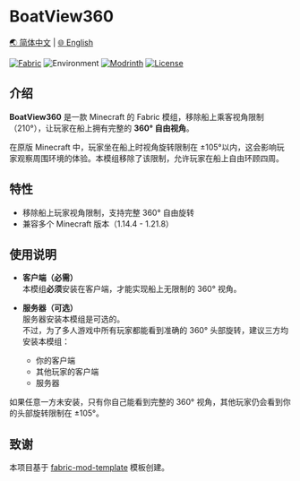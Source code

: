 # BoatView360

[🌏 简体中文](README.md)  |  [🌐 English](README_en.md)

[![Fabric](https://img.shields.io/badge/Mod%20Loader-Fabric-lightyellow)](https://fabricmc.net/)
![Environment](https://img.shields.io/badge/Environment-Both-lame)
[![Modrinth](https://img.shields.io/modrinth/dt/BoatView360?color=00AF5C&logo=modrinth)](https://modrinth.com/mod/BoatView360)
[![License](https://img.shields.io/github/license/AsOne2020/BoatView360.svg)](http://www.gnu.org/licenses/lgpl-3.0.html)

## 介绍

**BoatView360** 是一款 Minecraft 的 Fabric 模组，移除船上乘客视角限制（210°），让玩家在船上拥有完整的 **360° 自由视角**。

在原版 Minecraft 中，玩家坐在船上时视角旋转限制在 ±105°以内，这会影响玩家观察周围环境的体验。本模组移除了该限制，允许玩家在船上自由环顾四周。

## 特性

- 移除船上玩家视角限制，支持完整 360° 自由旋转
- 兼容多个 Minecraft 版本（1.14.4 - 1.21.8）

## 使用说明

- **客户端（必需）**  
  本模组**必须**安装在客户端，才能实现船上无限制的 360° 视角。

- **服务器（可选）**  
  服务器安装本模组是可选的。  
  不过，为了多人游戏中所有玩家都能看到准确的 360° 头部旋转，建议三方均安装本模组：
  - 你的客户端
  - 其他玩家的客户端
  - 服务器

如果任意一方未安装，只有你自己能看到完整的 360° 视角，其他玩家仍会看到你的头部旋转限制在 ±105°。

## 致谢

本项目基于 [fabric-mod-template](https://github.com/Fallen-Breath/fabric-mod-template) 模板创建。
